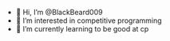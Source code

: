 - 👋 Hi, I’m @BlackBeard009
- 👀 I’m interested in competitive programming 
- 🌱 I’m currently learning to be good at cp

<!---
BlackBeard009/BlackBeard009 is a ✨ special ✨ repository because its `README.md` (this file) appears on your GitHub profile.
You can click the Preview link to take a look at your changes.
--->
